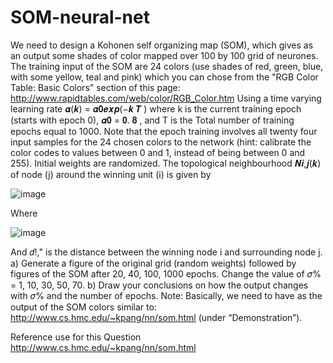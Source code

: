 # SOM-neural-net



We need to design a Kohonen self organizing map (SOM), which gives as an output some shades of color mapped over
100 by 100 grid of neurones. The training input of the SOM are 24 colors (use shades of red, green, blue, with some
yellow, teal and pink) which you can chose from the "RGB Color Table: Basic Colors" section of this page:
http://www.rapidtables.com/web/color/RGB_Color.htm
Using a time varying learning rate 𝜶(𝒌) = 𝜶𝟎𝒆𝒙𝒑(−𝒌
𝑻
) where k is the current training epoch (starts with
epoch 0), 𝜶𝟎 = 𝟎. 𝟖 , and T is the Total number of training epochs equal to 1000. Note that the epoch training
involves all twenty four input samples for the 24 chosen colors to the network (hint: calibrate the color codes
to values between 0 and 1, instead of being between 0 and 255). Initial weights are randomized. The
topological neighbourhood 𝑵𝒊,𝒋(𝒌) of node (j) around the winning unit (i) is given by

![image](https://github.com/Hediyeh-Safari/SOM-neural-net/assets/82396645/c514c87e-6885-43ec-b048-aba1279754cf)

Where

![image](https://github.com/Hediyeh-Safari/SOM-neural-net/assets/82396645/16e08bdf-5294-4b37-855c-cb305db0bd1b)

And 𝑑!," is the distance between the winning node i and surrounding node j.
a) Generate a figure of the original grid (random weights) followed by figures of the SOM after 20, 40, 100, 1000
epochs. Change the value of 𝜎% = 1, 10, 30, 50, 70.
b) Draw your conclusions on how the output changes with 𝜎% and the number of epochs.
Note: Basically, we need to have as the output of the SOM colors similar to:
http://www.cs.hmc.edu/~kpang/nn/som.html (under “Demonstration”).


Reference use for this Question
http://www.cs.hmc.edu/~kpang/nn/som.html
